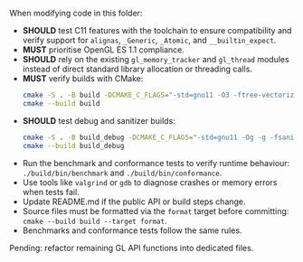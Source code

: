When modifying code in this folder:

- **SHOULD** test C11 features with the toolchain to ensure compatibility and verify support for `alignas`, `_Generic`, `_Atomic`, and `__builtin_expect`.
- **MUST** prioritise OpenGL ES 1.1 compliance.
- **SHOULD** rely on the existing `gl_memory_tracker` and `gl_thread` modules instead of direct standard library allocation or threading calls.
- **MUST** verify builds with CMake:
  ```bash
  cmake -S . -B build -DCMAKE_C_FLAGS="-std=gnu11 -O3 -ftree-vectorize"
  cmake --build build
  ```
- **SHOULD** test debug and sanitizer builds:
  ```bash
  cmake -S . -B build_debug -DCMAKE_C_FLAGS="-std=gnu11 -Og -g -fsanitize=undefined,address"
  cmake --build build_debug
  ```
- Run the benchmark and conformance tests to verify runtime behaviour:
  `./build/bin/benchmark` and `./build/bin/conformance`.
- Use tools like `valgrind` or `gdb` to diagnose crashes or memory errors
  when tests fail.
- Update README.md if the public API or build steps change.
- Source files must be formatted via the `format` target before committing:
  `cmake --build build --target format`.
- Benchmarks and conformance tests follow the same rules.

Pending: refactor remaining GL API functions into dedicated files.
